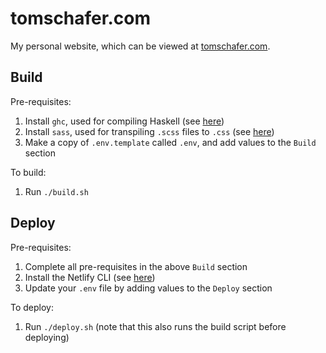 # tomschafer.com

My personal website, which can be viewed at [tomschafer.com](https://tomschafer.com/).

## Build

Pre-requisites:

1. Install `ghc`, used for compiling Haskell (see [here](https://www.haskell.org/downloads/))
1. Install `sass`, used for transpiling `.scss` files to `.css` (see [here](https://sass-lang.com/install/))
1. Make a copy of `.env.template` called `.env`, and add values to the `Build` section

To build:

1. Run `./build.sh`

## Deploy

Pre-requisites:

1. Complete all pre-requisites in the above `Build` section
1. Install the Netlify CLI (see [here](https://docs.netlify.com/cli/get-started/#installation))
1. Update your `.env` file by adding values to the `Deploy` section

To deploy:

1. Run `./deploy.sh` (note that this also runs the build script before deploying)
